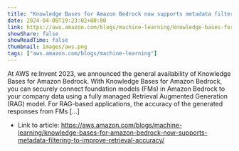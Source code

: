 ```yaml
---
title: "Knowledge Bases for Amazon Bedrock now supports metadata filtering to improve retrieval accuracy"
date: 2024-04-08T19:23:02+00:00
link: https://aws.amazon.com/blogs/machine-learning/knowledge-bases-for-amazon-bedrock-now-supports-metadata-filtering-to-improve-retrieval-accuracy/
showShare: false
showReadTime: false
thumbnail: images/aws.png
tags: ["aws.amazon.com/blogs/machine-learning"]
---
```

At AWS re:Invent 2023, we announced the general availability of Knowledge Bases for Amazon Bedrock. With Knowledge Bases for Amazon Bedrock, you can securely connect foundation models (FMs) in Amazon Bedrock to your company data using a fully managed Retrieval Augmented Generation (RAG) model. For RAG-based applications, the accuracy of the generated responses from FMs […]

- Link to article: https://aws.amazon.com/blogs/machine-learning/knowledge-bases-for-amazon-bedrock-now-supports-metadata-filtering-to-improve-retrieval-accuracy/